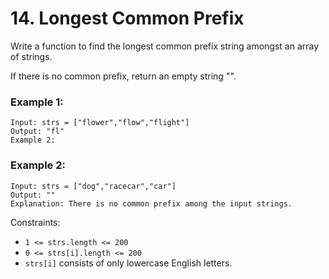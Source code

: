 # 14. Longest Common Prefix

Write a function to find the longest common prefix string amongst an array of strings.

If there is no common prefix, return an empty string "".

### Example 1:

```
Input: strs = ["flower","flow","flight"]
Output: "fl"
Example 2:
```

### Example 2:

```
Input: strs = ["dog","racecar","car"]
Output: ""
Explanation: There is no common prefix among the input strings.
 ```

Constraints:

  - `1 <= strs.length <= 200`
  - `0 <= strs[i].length <= 200`
  - `strs[i]` consists of only lowercase English letters.
